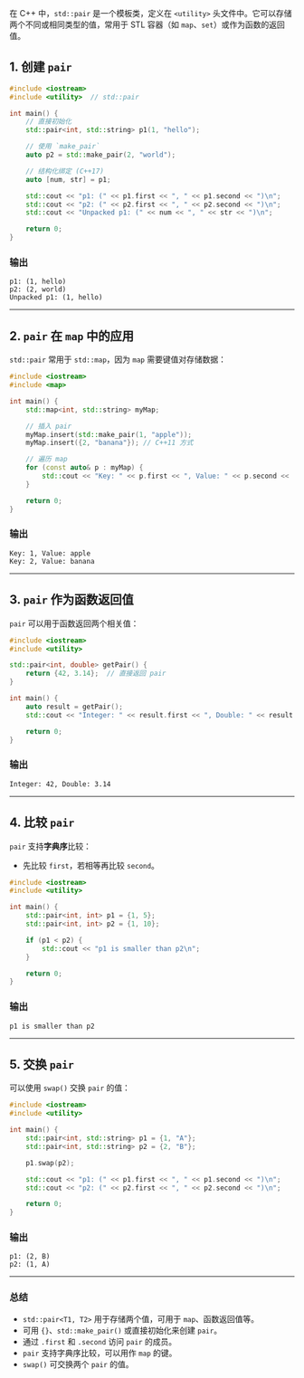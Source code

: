 在 C++ 中，`std::pair` 是一个模板类，定义在 `<utility>` 头文件中。它可以存储两个不同或相同类型的值，常用于 STL 容器（如 `map`、`set`）或作为函数的返回值。

## 1. **创建 `pair`**
```cpp
#include <iostream>
#include <utility>  // std::pair

int main() {
    // 直接初始化
    std::pair<int, std::string> p1(1, "hello");

    // 使用 `make_pair`
    auto p2 = std::make_pair(2, "world");

    // 结构化绑定 (C++17)
    auto [num, str] = p1;

    std::cout << "p1: (" << p1.first << ", " << p1.second << ")\n";
    std::cout << "p2: (" << p2.first << ", " << p2.second << ")\n";
    std::cout << "Unpacked p1: (" << num << ", " << str << ")\n";

    return 0;
}
```

### **输出**
```
p1: (1, hello)
p2: (2, world)
Unpacked p1: (1, hello)
```

---

## 2. **`pair` 在 `map` 中的应用**
`std::pair` 常用于 `std::map`，因为 `map` 需要键值对存储数据：
```cpp
#include <iostream>
#include <map>

int main() {
    std::map<int, std::string> myMap;

    // 插入 pair
    myMap.insert(std::make_pair(1, "apple"));
    myMap.insert({2, "banana"}); // C++11 方式

    // 遍历 map
    for (const auto& p : myMap) {
        std::cout << "Key: " << p.first << ", Value: " << p.second << '\n';
    }

    return 0;
}
```

### **输出**
```
Key: 1, Value: apple
Key: 2, Value: banana
```

---

## 3. **`pair` 作为函数返回值**
`pair` 可以用于函数返回两个相关值：
```cpp
#include <iostream>
#include <utility>

std::pair<int, double> getPair() {
    return {42, 3.14};  // 直接返回 pair
}

int main() {
    auto result = getPair();
    std::cout << "Integer: " << result.first << ", Double: " << result.second << '\n';

    return 0;
}
```

### **输出**
```
Integer: 42, Double: 3.14
```

---

## 4. **比较 `pair`**
`pair` 支持**字典序**比较：
- 先比较 `first`，若相等再比较 `second`。
```cpp
#include <iostream>
#include <utility>

int main() {
    std::pair<int, int> p1 = {1, 5};
    std::pair<int, int> p2 = {1, 10};

    if (p1 < p2) {
        std::cout << "p1 is smaller than p2\n";
    }

    return 0;
}
```

### **输出**
```
p1 is smaller than p2
```

---

## 5. **交换 `pair`**
可以使用 `swap()` 交换 `pair` 的值：
```cpp
#include <iostream>
#include <utility>

int main() {
    std::pair<int, std::string> p1 = {1, "A"};
    std::pair<int, std::string> p2 = {2, "B"};

    p1.swap(p2);

    std::cout << "p1: (" << p1.first << ", " << p1.second << ")\n";
    std::cout << "p2: (" << p2.first << ", " << p2.second << ")\n";

    return 0;
}
```

### **输出**
```
p1: (2, B)
p2: (1, A)
```

---

### **总结**
- `std::pair<T1, T2>` 用于存储两个值，可用于 `map`、函数返回值等。
- 可用 `{}`、`std::make_pair()` 或直接初始化来创建 `pair`。
- 通过 `.first` 和 `.second` 访问 `pair` 的成员。
- `pair` 支持字典序比较，可以用作 `map` 的键。
- `swap()` 可交换两个 `pair` 的值。
